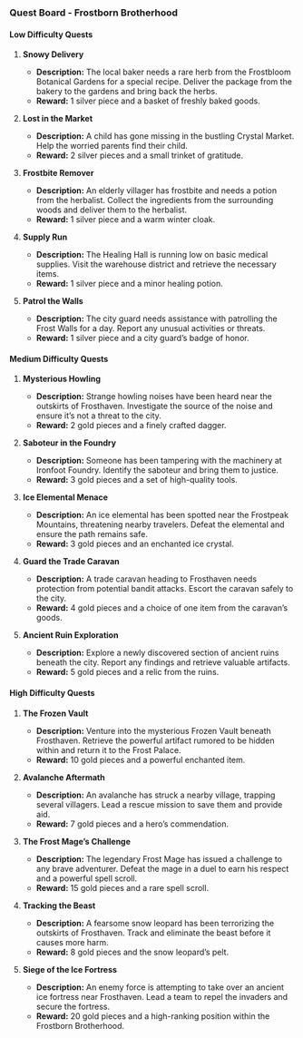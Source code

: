 ### Quest Board - Frostborn Brotherhood

#### Low Difficulty Quests

1. **Snowy Delivery**
    
    - **Description:** The local baker needs a rare herb from the Frostbloom Botanical Gardens for a special recipe. Deliver the package from the bakery to the gardens and bring back the herbs.
    - **Reward:** 1 silver piece and a basket of freshly baked goods.
2. **Lost in the Market**
    
    - **Description:** A child has gone missing in the bustling Crystal Market. Help the worried parents find their child.
    - **Reward:** 2 silver pieces and a small trinket of gratitude.
3. **Frostbite Remover**
    
    - **Description:** An elderly villager has frostbite and needs a potion from the herbalist. Collect the ingredients from the surrounding woods and deliver them to the herbalist.
    - **Reward:** 1 silver piece and a warm winter cloak.
4. **Supply Run**
    
    - **Description:** The Healing Hall is running low on basic medical supplies. Visit the warehouse district and retrieve the necessary items.
    - **Reward:** 1 silver piece and a minor healing potion.
5. **Patrol the Walls**
    
    - **Description:** The city guard needs assistance with patrolling the Frost Walls for a day. Report any unusual activities or threats.
    - **Reward:** 1 silver piece and a city guard’s badge of honor.

#### Medium Difficulty Quests

1. **Mysterious Howling**
    
    - **Description:** Strange howling noises have been heard near the outskirts of Frosthaven. Investigate the source of the noise and ensure it’s not a threat to the city.
    - **Reward:** 2 gold pieces and a finely crafted dagger.
2. **Saboteur in the Foundry**
    
    - **Description:** Someone has been tampering with the machinery at Ironfoot Foundry. Identify the saboteur and bring them to justice.
    - **Reward:** 3 gold pieces and a set of high-quality tools.
3. **Ice Elemental Menace**
    
    - **Description:** An ice elemental has been spotted near the Frostpeak Mountains, threatening nearby travelers. Defeat the elemental and ensure the path remains safe.
    - **Reward:** 3 gold pieces and an enchanted ice crystal.
4. **Guard the Trade Caravan**
    
    - **Description:** A trade caravan heading to Frosthaven needs protection from potential bandit attacks. Escort the caravan safely to the city.
    - **Reward:** 4 gold pieces and a choice of one item from the caravan’s goods.
5. **Ancient Ruin Exploration**
    
    - **Description:** Explore a newly discovered section of ancient ruins beneath the city. Report any findings and retrieve valuable artifacts.
    - **Reward:** 5 gold pieces and a relic from the ruins.

#### High Difficulty Quests

1. **The Frozen Vault**
    
    - **Description:** Venture into the mysterious Frozen Vault beneath Frosthaven. Retrieve the powerful artifact rumored to be hidden within and return it to the Frost Palace.
    - **Reward:** 10 gold pieces and a powerful enchanted item.
2. **Avalanche Aftermath**
    
    - **Description:** An avalanche has struck a nearby village, trapping several villagers. Lead a rescue mission to save them and provide aid.
    - **Reward:** 7 gold pieces and a hero’s commendation.
3. **The Frost Mage’s Challenge**
    
    - **Description:** The legendary Frost Mage has issued a challenge to any brave adventurer. Defeat the mage in a duel to earn his respect and a powerful spell scroll.
    - **Reward:** 15 gold pieces and a rare spell scroll.
4. **Tracking the Beast**
    
    - **Description:** A fearsome snow leopard has been terrorizing the outskirts of Frosthaven. Track and eliminate the beast before it causes more harm.
    - **Reward:** 8 gold pieces and the snow leopard’s pelt.
5. **Siege of the Ice Fortress**
    
    - **Description:** An enemy force is attempting to take over an ancient ice fortress near Frosthaven. Lead a team to repel the invaders and secure the fortress.
    - **Reward:** 20 gold pieces and a high-ranking position within the Frostborn Brotherhood.
